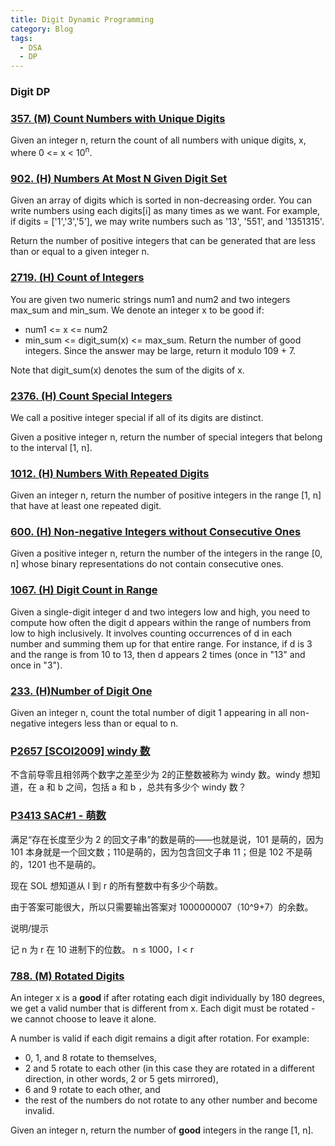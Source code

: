 ```yaml
---
title: Digit Dynamic Programming
category: Blog
tags: 
  - DSA
  - DP
---
```


### Digit DP


### [357. (M) Count Numbers with Unique Digits](https://leetcode.com/problems/count-numbers-with-unique-digits/description/)
Given an integer n, return the count of all numbers with unique digits, x, where 0 <= x < 10<sup>n</sup>.


### [902. (H) Numbers At Most N Given Digit Set](https://leetcode.com/problems/numbers-at-most-n-given-digit-set/description/)
Given an array of digits which is sorted in non-decreasing order. You can write numbers using each digits[i] as many times as we want. For example, 
if digits = ['1','3','5'], we may write numbers such as '13', '551', and '1351315'.

Return the number of positive integers that can be generated that are less than or equal to a given integer n.


### [2719. (H) Count of Integers](https://leetcode.com/problems/count-of-integers/description/)
You are given two numeric strings num1 and num2 and two integers max_sum and min_sum. We denote an integer x to be good if:
  - num1 <= x <= num2
  - min_sum <= digit_sum(x) <= max_sum.
Return the number of good integers. Since the answer may be large, return it modulo 109 + 7.

Note that digit_sum(x) denotes the sum of the digits of x.

### [2376. (H) Count Special Integers](https://leetcode.com/problems/count-special-integers/description/)
We call a positive integer special if all of its digits are distinct.

Given a positive integer n, return the number of special integers that belong to the interval [1, n].

### [1012. (H) Numbers With Repeated Digits](https://leetcode.com/problems/numbers-with-repeated-digits/description/)
Given an integer n, return the number of positive integers in the range [1, n] that have at least one repeated digit.

### [600. (H) Non-negative Integers without Consecutive Ones](https://leetcode.com/problems/non-negative-integers-without-consecutive-ones/description/)
Given a positive integer n, return the number of the integers in the range [0, n] whose binary representations do not contain consecutive ones.

### [1067. (H) Digit Count in Range](https://leetcode.com/problems/digit-count-in-range/description/)
Given a single-digit integer d and two integers low and high, you need to compute how often the digit d appears within the range of numbers 
from low to high inclusively. It involves counting occurrences of d in each number and summing them up for that entire range. For instance, 
if d is 3 and the range is from 10 to 13, then d appears 2 times (once in "13" and once in "3").

### [233. (H)Number of Digit One](https://leetcode.com/problems/number-of-digit-one/description/)
Given an integer n, count the total number of digit 1 appearing in all non-negative integers less than or equal to n.

### [P2657 [SCOI2009] windy 数 ](https://www.luogu.com.cn/problem/P2657)
不含前导零且相邻两个数字之差至少为 2的正整数被称为 windy 数。windy 想知道，在 a 和 b 之间，包括 a 和 b ，总共有多少个 windy 数？

### [P3413 SAC#1 - 萌数 ](https://www.luogu.com.cn/problem/P3413)
满足“存在长度至少为 2 的回文子串”的数是萌的——也就是说，101 是萌的，因为 101 本身就是一个回文数；110是萌的，因为包含回文子串 11；但是 102 不是萌的，1201 也不是萌的。

现在 SOL 想知道从 l 到 r 的所有整数中有多少个萌数。

由于答案可能很大，所以只需要输出答案对 1000000007（10^9+7）的余数。

说明/提示

记 n 为 r 在 10 进制下的位数。 n ≤ 1000，l < r



### [788. (M) Rotated Digits](https://leetcode.com/problems/rotated-digits/description/)
An integer x is a **good** if after rotating each digit individually by 180 degrees, we get a valid number that is different from x. Each digit must be rotated - we cannot choose to leave it alone.

A number is valid if each digit remains a digit after rotation. For example:

  - 0, 1, and 8 rotate to themselves,
  - 2 and 5 rotate to each other (in this case they are rotated in a different direction, in other words, 2 or 5 gets mirrored),
  - 6 and 9 rotate to each other, and
  - the rest of the numbers do not rotate to any other number and become invalid.

Given an integer n, return the number of **good** integers in the range [1, n].















